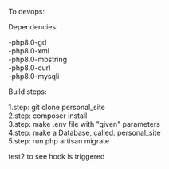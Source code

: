 To devops:

Dependencies:

-php8.0-gd <br>
-php8.0-xml <br>
-php8.0-mbstring <br>
-php8.0-curl <br>
-php8.0-mysqli <br>


Build steps:

1.step: git clone personal_site <br>
2.step: composer install <br>
3.step: make .env file with "given" parameters <br>
4.step: make a Database, called: personal_site <br>
5.step: run php artisan migrate <br>

test2 to see hook is triggered
